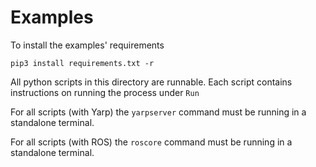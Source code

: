 # Examples

To install the examples' requirements 

```
pip3 install requirements.txt -r 
```

All python scripts in this directory are runnable. Each script contains instructions on running the process under `Run`

For all scripts (with Yarp) the `yarpserver` command must be running in a standalone terminal.

For all scripts (with ROS) the `roscore` command must be running in a standalone terminal.